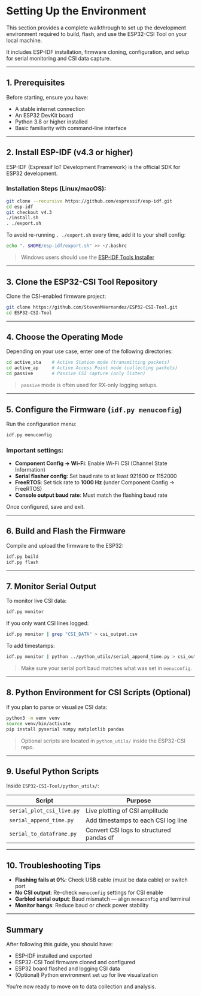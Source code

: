 # Setting Up the Environment

This section provides a complete walkthrough to set up the development environment required to build, flash, and use the ESP32-CSI Tool on your local machine.

It includes ESP-IDF installation, firmware cloning, configuration, and setup for serial monitoring and CSI data capture.

---

## 1. Prerequisites

Before starting, ensure you have:

- A stable internet connection
- An ESP32 DevKit board
- Python 3.8 or higher installed
- Basic familiarity with command-line interface

---

## 2. Install ESP-IDF (v4.3 or higher)

ESP-IDF (Espressif IoT Development Framework) is the official SDK for ESP32 development.

### Installation Steps (Linux/macOS):

```bash
git clone --recursive https://github.com/espressif/esp-idf.git
cd esp-idf
git checkout v4.3
./install.sh
. ./export.sh
```

To avoid re-running `. ./export.sh` every time, add it to your shell config:

```bash
echo ". $HOME/esp-idf/export.sh" >> ~/.bashrc
```

> Windows users should use the [ESP-IDF Tools Installer](https://docs.espressif.com/projects/esp-idf/en/latest/esp32/get-started/windows-setup.html)

---

## 3. Clone the ESP32-CSI Tool Repository

Clone the CSI-enabled firmware project:

```bash
git clone https://github.com/StevenMHernandez/ESP32-CSI-Tool.git
cd ESP32-CSI-Tool
```

---

## 4. Choose the Operating Mode

Depending on your use case, enter one of the following directories:

```bash
cd active_sta    # Active Station mode (transmitting packets)
cd active_ap     # Active Access Point mode (collecting packets)
cd passive       # Passive CSI capture (only listen)
```

> `passive` mode is often used for RX-only logging setups.

---

## 5. Configure the Firmware (`idf.py menuconfig`)

Run the configuration menu:

```bash
idf.py menuconfig
```

### Important settings:
- **Component Config → Wi-Fi**: Enable Wi-Fi CSI (Channel State Information)
- **Serial flasher config**: Set baud rate to at least 921600 or 1152000
- **FreeRTOS**: Set tick rate to **1000 Hz** (under Component Config → FreeRTOS)
- **Console output baud rate**: Must match the flashing baud rate

Once configured, save and exit.

---

## 6. Build and Flash the Firmware

Compile and upload the firmware to the ESP32:

```bash
idf.py build
idf.py flash
```

---

## 7. Monitor Serial Output

To monitor live CSI data:

```bash
idf.py monitor
```

If you only want CSI lines logged:

```bash
idf.py monitor | grep "CSI_DATA" > csi_output.csv
```

To add timestamps:

```bash
idf.py monitor | python ../python_utils/serial_append_time.py > csi_output_timed.csv
```

> Make sure your serial port baud matches what was set in `menuconfig`.

---

## 8. Python Environment for CSI Scripts (Optional)

If you plan to parse or visualize CSI data:

```bash
python3 -m venv venv
source venv/bin/activate
pip install pyserial numpy matplotlib pandas
```

> Optional scripts are located in `python_utils/` inside the ESP32-CSI repo.

---

## 9. Useful Python Scripts

Inside `ESP32-CSI-Tool/python_utils/`:

| Script                        | Purpose                                 |
|------------------------------|-----------------------------------------|
| `serial_plot_csi_live.py`    | Live plotting of CSI amplitude          |
| `serial_append_time.py`      | Add timestamps to each CSI log line     |
| `serial_to_dataframe.py`     | Convert CSI logs to structured pandas df|

---

## 10. Troubleshooting Tips

- **Flashing fails at 0%**: Check USB cable (must be data cable) or switch port
- **No CSI output**: Re-check `menuconfig` settings for CSI enable
- **Garbled serial output**: Baud mismatch — align `menuconfig` and terminal
- **Monitor hangs**: Reduce baud or check power stability

---

## Summary

After following this guide, you should have:

- ESP-IDF installed and exported
- ESP32-CSI Tool firmware cloned and configured
- ESP32 board flashed and logging CSI data
- (Optional) Python environment set up for live visualization

You’re now ready to move on to data collection and analysis.

